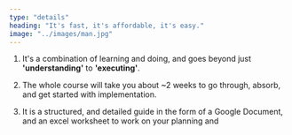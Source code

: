 ```yaml
---
type: "details"
heading: "It's fast, it's affordable, it's easy."
image: "../images/man.jpg"
---
```


1. It's a combination of learning and doing, and goes beyond just **'understanding'** to **'executing'**.
<!-- Difficult to buy small things -->
2. The whole course will take you about ~2 weeks to go through, absorb, and get started with implementation.
<!-- we created a box for you -->
3. It is a structured, and detailed guide in the form of a Google Document, and an excel worksheet to work on your planning and
<!-- Order box and you are ready to move-in -->
